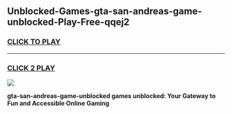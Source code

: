 
## Unblocked-Games-gta-san-andreas-game-unblocked-Play-Free-qqej2
<h3>
<a href="https://premium76.site?title=gta-san-andreas-game-unblocked&ref=12A">CLICK TO PLAY</a></h3>
<hr>

<h3>
<a href="https://premium76.site?title=gta-san-andreas-game-unblocked&ref=12A">CLICK 2 PLAY</a>
  
</h3>

<a href="https://premium76.site?title=gta-san-andreas-game-unblocked&ref=12A"><img src="https://clearcache.store/games.png"></a>


**gta-san-andreas-game-unblocked games unblocked: Your Gateway to Fun and Accessible Online Gaming**
